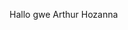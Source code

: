 Hallo gwe Arthur Hozanna

<!---
arthurhzna/arthurhzna is a ✨ special ✨ repository because its `README.md` (this file) appears on your GitHub profile.
You can click the Preview link to take a look at your changes.
--->
